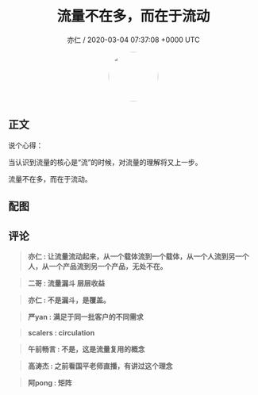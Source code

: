 <h1 align="center">流量不在多，而在于流动</h1>
<p align="center">
    <a>亦仁 / 2020-03-04 07:37:08 &#43;0000 UTC</a>
</p>

<div align="center">
    <img src="https://images.zsxq.com/Fn3NQqCN8nuGF86yZPXSbEsl0mb3?e=1590940799&amp;token=kIxbL07-8jAj8w1n4s9zv64FuZZNEATmlU_Vm6zD:pfbNc8W3hS0oYG_hyXXh_rHMHuc=" width="100" height="100" style="border:1px solid;border-radius:50%; color:#ffffff"/>
</div>

## 正文

<div>
说个心得：

当认识到流量的核心是“流”的时候，对流量的理解将又上一步。

流量不在多，而在于流动。
</div>

## 配图
<div class="image" align="center">

</div>

## 评论

<div align="left">
<div>

<blockquote >
<span> <strong>亦仁 : 让流量流动起来，从一个载体流到一个载体，从一个人流到另一个人，从一个产品流到另一个产品，无处不在。 </strong></span>
</blockquote>

<blockquote >
<span> <strong>二哥 : 流量漏斗 层层收益 </strong></span>
</blockquote>

<blockquote >
<span> <strong>亦仁 : 不是漏斗，是覆盖。 </strong></span>
</blockquote>

<blockquote >
<span> <strong>严yan : 满足于同一批客户的不同需求 </strong></span>
</blockquote>

<blockquote >
<span> <strong>scalers : circulation </strong></span>
</blockquote>

<blockquote >
<span> <strong>午前畅言 : 不是，这是流量复用的概念 </strong></span>
</blockquote>

<blockquote >
<span> <strong>高涛杰 : 之前看国平老师直播，有讲过这个理念 </strong></span>
</blockquote>

<blockquote >
<span> <strong>阿pong : 矩阵 </strong></span>
</blockquote>

</div>
</div>